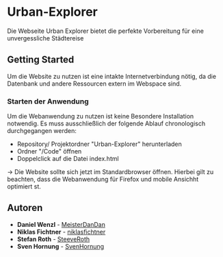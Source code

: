 # Urban-Explorer
Die Webseite Urban Explorer bietet die perfekte Vorbereitung für eine unvergessliche Städtereise

## Getting Started
Um die Website zu nutzen ist eine intakte Internetverbindung nötig,
da die Datenbank und andere Ressourcen extern im Webspace sind.

### Starten der Anwendung
Um die Webanwendung zu nutzen ist keine Besondere Installation notwendig.
Es muss ausschließlich der folgende Ablauf chronologisch durchgegangen werden:

* Repository/ Projektordner "Urban-Explorer" herunterladen
* Ordner "/Code" öffnen
* Doppelclick auf die Datei index.html

-> Die Website sollte sich jetzt im Standardbrowser öffnen.
Hierbei gilt zu beachten, dass die Webanwendung für Firefox und mobile Ansichht optimiert st.

## Autoren
* **Daniel Wenzl** - [MeisterDanDan](https://github.com/MeisterDanDan)
* **Niklas Fichtner** - [niklasfichtner](https://github.com/niklasfichtner)
* **Stefan Roth** - [SteeveRoth](https://github.com/SteeveRoth)
* **Sven Hornung** - [SvenHornung](https://github.com/SvenHornung)
